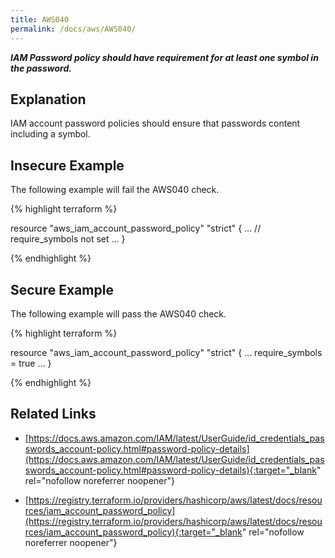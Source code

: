 ```yaml
---
title: AWS040
permalink: /docs/aws/AWS040/
---
```


***IAM Password policy should have requirement for at least one symbol in the password.***

## Explanation


IAM account password policies should ensure that passwords content including a symbol.


## Insecure Example

The following example will fail the AWS040 check.

{% highlight terraform %}

resource "aws_iam_account_password_policy" "strict" {
	...
	// require_symbols not set
	...
}

{% endhighlight %}

## Secure Example

The following example will pass the AWS040 check.

{% highlight terraform %}

resource "aws_iam_account_password_policy" "strict" {
	...
	require_symbols = true
	...
}

{% endhighlight %}

## Related Links


- [https://docs.aws.amazon.com/IAM/latest/UserGuide/id_credentials_passwords_account-policy.html#password-policy-details](https://docs.aws.amazon.com/IAM/latest/UserGuide/id_credentials_passwords_account-policy.html#password-policy-details){:target="_blank" rel="nofollow noreferrer noopener"}

- [https://registry.terraform.io/providers/hashicorp/aws/latest/docs/resources/iam_account_password_policy](https://registry.terraform.io/providers/hashicorp/aws/latest/docs/resources/iam_account_password_policy){:target="_blank" rel="nofollow noreferrer noopener"}

